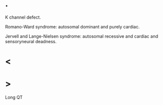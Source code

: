 # .

K channel defect.

Romano-Ward syndrome: autosomal dominant and purely cardiac.

Jervell and Lange-Nielsen syndrome: autosomal recessive and cardiac and sensoryneural deadness.

# <

# >

Long QT
